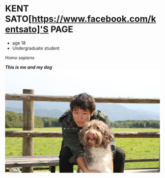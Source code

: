 
# KENT SATO[https://www.facebook.com/kentsato]'S PAGE


- age 18  
- Undergraduate student

_Homo sapiens_  
  
***This is me and my dog***  
![test](/participants/kent_sato/me.jpg)
